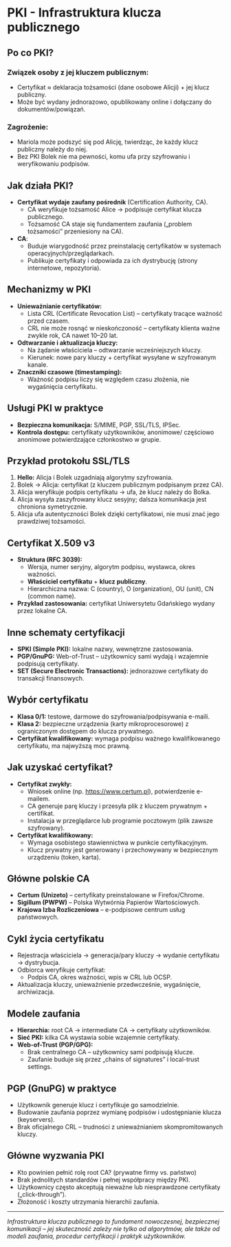# PKI - Infrastruktura klucza publicznego

## Po co PKI?  

### **Związek osoby z jej kluczem publicznym:**  
- Certyfikat ≈ deklaracja tożsamości (dane osobowe Alicji) + jej klucz publiczny.  
- Może być wydany jednorazowo, opublikowany online i dołączany do dokumentów/powiązań.  

### **Zagrożenie:** 
- Mariola może podszyć się pod Alicję, twierdząc, że każdy klucz publiczny należy do niej.  
- Bez PKI Bolek nie ma pewności, komu ufa przy szyfrowaniu i weryfikowaniu podpisów.

## Jak działa PKI?  
- **Certyfikat wydaje zaufany pośrednik** (Certification Authority, CA).  
  - CA weryfikuje tożsamość Alice → podpisuje certyfikat klucza publicznego.  
  - Tożsamość CA staje się fundamentem zaufania („problem tożsamości” przeniesiony na CA).  
- **CA**:  
  - Buduje wiarygodność przez preinstalację certyfikatów w systemach operacyjnych/przeglądarkach.  
  - Publikuje certyfikaty i odpowiada za ich dystrybucję (strony internetowe, repozytoria).

## Mechanizmy w PKI  
- **Unieważnianie certyfikatów:**  
  - Lista CRL (Certificate Revocation List) – certyfikaty tracące ważność przed czasem.  
  - CRL nie może rosnąć w nieskończoność – certyfikaty klienta ważne zwykle rok, CA nawet 10–20 lat.  
- **Odtwarzanie i aktualizacja kluczy:**  
  - Na żądanie właściciela – odtwarzanie wcześniejszych kluczy.  
  - Kierunek: nowe pary kluczy + certyfikat wysyłane w szyfrowanym kanale.  
- **Znaczniki czasowe (timestamping):**  
  - Ważność podpisu liczy się względem czasu złożenia, nie wygaśnięcia certyfikatu.

## Usługi PKI w praktyce  
- **Bezpieczna komunikacja:** S/MIME, PGP, SSL/TLS, IPSec.  
- **Kontrola dostępu:** certyfikaty użytkowników, anonimowe/ częściowo anonimowe potwierdzające członkostwo w grupie.  

## Przykład protokołu SSL/TLS  
1. **Hello:** Alicja i Bolek uzgadniają algorytmy szyfrowania.  
2. Bolek → Alicja: certyfikat (z kluczem publicznym podpisanym przez CA).  
3. Alicja weryfikuje podpis certyfikatu → ufa, że klucz należy do Bolka.  
4. Alicja wysyła zaszyfrowany klucz sesyjny; dalsza komunikacja jest chroniona symetrycznie.  
5. Alicja ufa autentyczności Bolek dzięki certyfikatowi, nie musi znać jego prawdziwej tożsamości.

## Certyfikat X.509 v3  
- **Struktura (RFC 3039):**  
  - Wersja, numer seryjny, algorytm podpisu, wystawca, okres ważności.  
  - **Właściciel certyfikatu** + **klucz publiczny**.  
  - Hierarchiczna nazwa: C (country), O (organization), OU (unit), CN (common name).  
- **Przykład zastosowania:** certyfikat Uniwersytetu Gdańskiego wydany przez lokalne CA.

## Inne schematy certyfikacji  
- **SPKI (Simple PKI):** lokalne nazwy, wewnętrzne zastosowania.  
- **PGP/GnuPG:** Web-of-Trust – użytkownicy sami wydają i wzajemnie podpisują certyfikaty.  
- **SET (Secure Electronic Transactions):** jednorazowe certyfikaty do transakcji finansowych.

## Wybór certyfikatu  
- **Klasa 0/1:** testowe, darmowe do szyfrowania/podpisywania e-maili.  
- **Klasa 2:** bezpieczne urządzenia (karty mikroprocesorowe) z ograniczonym dostępem do klucza prywatnego.  
- **Certyfikat kwalifikowany:** wymaga podpisu ważnego kwalifikowanego certyfikatu, ma najwyższą moc prawną.

## Jak uzyskać certyfikat?  
- **Certyfikat zwykły:**  
  - Wniosek online (np. https://www.certum.pl), potwierdzenie e-mailem.  
  - CA generuje parę kluczy i przesyła plik z kluczem prywatnym + certifikat.  
  - Instalacja w przeglądarce lub programie pocztowym (plik zawsze szyfrowany).  
- **Certyfikat kwalifikowany:**  
  - Wymaga osobistego stawiennictwa w punkcie certyfikacyjnym.  
  - Klucz prywatny jest generowany i przechowywany w bezpiecznym urządzeniu (token, karta).

## Główne polskie CA  
- **Certum (Unizeto)** – certyfikaty preinstalowane w Firefox/Chrome.  
- **Sigillum (PWPW)** – Polska Wytwórnia Papierów Wartościowych.  
- **Krajowa Izba Rozliczeniowa** – e-podpisowe centrum usług państwowych.

## Cykl życia certyfikatu  
- Rejestracja właściciela → generacja/pary kluczy → wydanie certyfikatu → dystrybucja.  
- Odbiorca weryfikuje certyfikat:  
  - Podpis CA, okres ważności, wpis w CRL lub OCSP.  
- Aktualizacja kluczy, unieważnienie przedwcześnie, wygaśnięcie, archiwizacja.

## Modele zaufania  
- **Hierarchia:** root CA → intermediate CA → certyfikaty użytkowników.  
- **Sieć PKI:** kilka CA wystawia sobie wzajemnie certyfikaty.  
- **Web-of-Trust (PGP/GPG):**  
  - Brak centralnego CA – użytkownicy sami podpisują klucze.  
  - Zaufanie buduje się przez „chains of signatures” i local-trust settings.  

## PGP (GnuPG) w praktyce  
- Użytkownik generuje klucz i certyfikuje go samodzielnie.  
- Budowanie zaufania poprzez wymianę podpisów i udostępnianie klucza (keyservers).  
- Brak oficjalnego CRL – trudności z unieważnianiem skompromitowanych kluczy.  

## Główne wyzwania PKI  
- Kto powinien pełnić rolę root CA? (prywatne firmy vs. państwo)  
- Brak jednolitych standardów i pełnej współpracy między PKI.  
- Użytkownicy często akceptują nieważne lub niesprawdzone certyfikaty („click-through”).  
- Złożoność i koszty utrzymania hierarchii zaufania.

---

*Infrastruktura klucza publicznego to fundament nowoczesnej, bezpiecznej komunikacji – jej skuteczność zależy nie tylko od algorytmów, ale także od modeli zaufania, procedur certyfikacji i praktyk użytkowników.*  